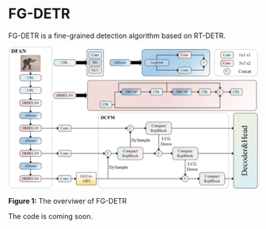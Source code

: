 # FG-DETR
FG-DETR is a fine-grained detection algorithm based on RT-DETR.


![The overviwer of FG-DETR](./images/model.jpg)

**Figure 1:** The overviwer of FG-DETR

The code is coming soon.
